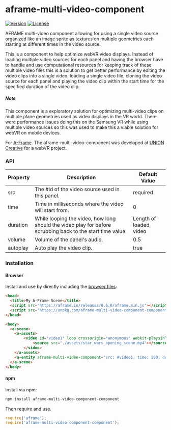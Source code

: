# aframe-multi-video-component

[![Version](http://img.shields.io/npm/v/aframe-multi-video-component-component.svg?style=flat-square)](https://npmjs.org/package/aframe-multi-video-component-component)
[![License](http://img.shields.io/npm/l/aframe-multi-video-component-component.svg?style=flat-square)](https://npmjs.org/package/aframe-multi-video-component-component)

AFRAME multi-video component allowing for using a single video source organized like an image sprite as textures on multiple geometries each starting at different times in the video source.

This is a component to help optimize webVR video displays. Instead of loading multiple video sources for each panel and having the browser have to handle and use computational resources for keeping track of these multiple video files this is a solution to get better performance by editing the video clips into a single video, loading a single video file, cloning the video source for each panel and playing the video clip within the start time for the specified duration of the video clip. 

##### Note
This component is a exploratory solution for optimizing multi-video clips on multiple plane geometries used as video displays in the VR world. There were performance issues doing this on the Samsung VR while using multiple video sources so this was used to make this a viable solution for webVR on mobile devices.


For [A-Frame](https://aframe.io). The aframe-multi-video-component was developed at [UNION Creative](http://unioncreative.com) for a webVR project.

### API

| Property | Description | Default Value |
| -------- | ----------- | ------------- |
| src      | The #id of the video source used in this panel. | required |
| time     | Time in milliseconds where the video will start from. | 0  |
| duration | While looping the video, how long should the video play for before scrubbing back to the start time value. | Length of loaded video |
| volume   | Volume of the panel's audio. | 0.5  |
| autoplay | Auto play the video clip.    | true |

### Installation

#### Browser

Install and use by directly including the [browser files](dist):

```html
<head>
  <title>My A-Frame Scene</title>
  <script src="https://aframe.io/releases/0.6.0/aframe.min.js"></script>
  <script src="https://unpkg.com/aframe-multi-video-component-component/dist/aframe-multi-video-component-component.min.js"></script>
</head>

<body>
  <a-scene>
    <a-assets>
        <video id="video1" loop crossorigin="anonymous" webkit-playsinline playsinline>
            <source src="./assets/star_wars_opening_scene.mp4"></source>
        </video>
    </a-assets>
    <a-entity aframe-multi-video-component="src: #video1; time: 200; duration: 5; volume: 0.5; autoplay:true;"></a-entity>
  </a-scene>
</body>
```

#### npm

Install via npm:

```bash
npm install aframe-multi-video-component-component
```

Then require and use.

```js
require('aframe');
require('aframe-multi-video-component-component');
```
